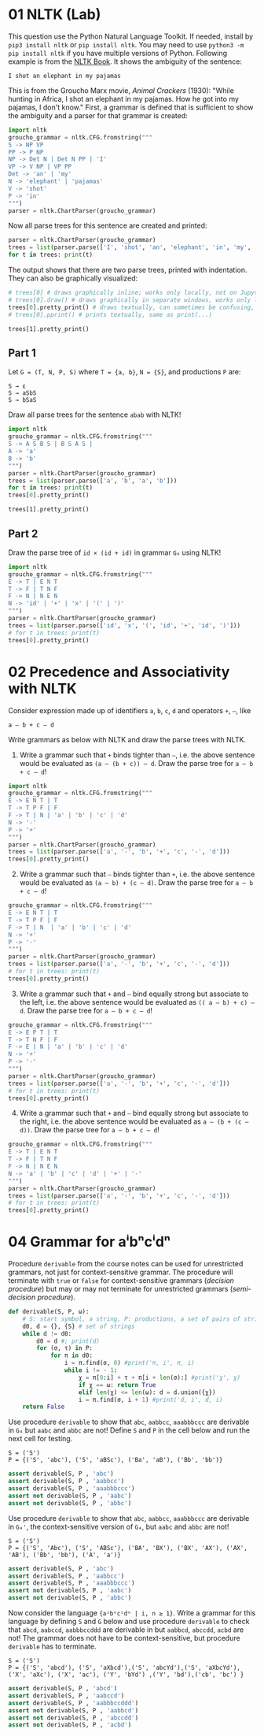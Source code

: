 # 01 NLTK (Lab) 

This question use the Python Natural Language Toolkit. If needed, install by `pip3 install nltk` or `pip install nltk`. You may need to use `python3 -m pip install nltk` if you have multiple versions of Python. Following example is from the [NLTK Book](https://www.nltk.org/book/ch08.html). It shows the ambiguity of the sentence:

```
I shot an elephant in my pajamas
```

This is from the Groucho Marx movie, _Animal Crackers_ (1930): "While hunting in Africa, I shot an elephant in my pajamas. How he got into my pajamas, I don't know." First, a grammar is defined that is sufficient to show the ambiguity and a parser for that grammar is created:

```python
import nltk
groucho_grammar = nltk.CFG.fromstring("""
S -> NP VP
PP -> P NP
NP -> Det N | Det N PP | 'I'
VP -> V NP | VP PP
Det -> 'an' | 'my'
N -> 'elephant' | 'pajamas'
V -> 'shot'
P -> 'in'
""")
parser = nltk.ChartParser(groucho_grammar)
```

Now all parse trees for this sentence are created and printed:

```python
parser = nltk.ChartParser(groucho_grammar)
trees = list(parser.parse(['I', 'shot', 'an', 'elephant', 'in', 'my', 'pajamas']))
for t in trees: print(t)
```

The output shows that there are two parse trees, printed with indentation. They can also be graphically visualized:

``` python
# trees[0] # draws graphically inline; works only locally, not on JupyterHub
# trees[0].draw() # draws graphically in separate windows, works only locally, not on JupyterHub
trees[0].pretty_print() # draws textually, can sometimes be confusing, needs monospaced font
# trees[0].pprint() # prints textually, same as print(...)
```
`trees[1].pretty_print()`

## Part 1  

Let `G = (T, N, P, S)` where `T = {a, b}`, `N = {S}`, and productions `P` are:

```
S → ε
S → aSbS
S → bSaS
```

Draw all parse trees for the sentence `abab` with NLTK!

```python
import nltk
groucho_grammar = nltk.CFG.fromstring("""
S -> A S B S | B S A S |
A -> 'a'
B -> 'b'
""")
parser = nltk.ChartParser(groucho_grammar)
trees = list(parser.parse(['a', 'b', 'a', 'b']))
for t in trees: print(t)
trees[0].pretty_print()
```
`trees[1].pretty_print()`

## Part 2

Draw the parse tree of `id × (id + id)` in grammar `G₈` using NLTK!

```python
import nltk
groucho_grammar = nltk.CFG.fromstring("""
E -> T | E N T
T -> F | T N F
F -> N | N E N
N -> 'id' | '+' | 'x' | '(' | ')'
""")
parser = nltk.ChartParser(groucho_grammar)
trees = list(parser.parse(['id', 'x', '(', 'id', '+', 'id', ')']))
# for t in trees: print(t)
trees[0].pretty_print()
```

#  02 Precedence and Associativity with NLTK

Consider expression made up of identifiers `a`, `b`, `c`, `d` and operators `+`, `–`, like

```
a – b + c – d
```

Write grammars as below with NLTK and draw the parse trees with NLTK.

1.  Write a grammar such that `+` binds tighter than `–`, i.e. the above sentence would be evaluated as `(a – (b + c)) – d`. Draw the parse tree for `a – b + c – d`!

```python
import nltk
groucho_grammar = nltk.CFG.fromstring("""
E -> E N T | T
T -> T P F | F
F -> T | N | 'a' | 'b' | 'c' | 'd'
N -> '-'
P -> '+'
""")
parser = nltk.ChartParser(groucho_grammar)
trees = list(parser.parse(['a', '-', 'b', '+', 'c', '-', 'd']))
trees[0].pretty_print()
```

2. Write a grammar such that `–` binds tighter than `+`, i.e. the above sentence would be evaluated as `(a – b) + (c – d)`. Draw the parse tree for `a – b + c – d`!

```python
groucho_grammar = nltk.CFG.fromstring("""
E -> E N T | T
T -> T P F | F
F -> T | N  | 'a' | 'b' | 'c' | 'd'
N -> '+'
P -> '-'
""")
parser = nltk.ChartParser(groucho_grammar)
trees = list(parser.parse(['a', '-', 'b', '+', 'c', '-', 'd']))
# for t in trees: print(t)
trees[0].pretty_print()
```

3. Write a grammar such that `+` and `–` bind equally strong but associate to the left, i.e. the above sentence would be evaluated as `(( a – b) + c) – d`. Draw the parse tree for `a – b + c – d`!

```python
groucho_grammar = nltk.CFG.fromstring("""
E -> E P T | T
T -> T N F | F
F -> E | N | 'a' | 'b' | 'c' | 'd'
N -> '+'
P -> '-'
""")
parser = nltk.ChartParser(groucho_grammar)
trees = list(parser.parse(['a', '-', 'b', '+', 'c', '-', 'd']))
# for t in trees: print(t)
trees[0].pretty_print()
```

4. Write a grammar such that `+` and `–` bind equally strong but associate to the right, i.e. the above sentence would be evaluated as `a – (b + (c – d))`. Draw the parse tree for `a – b + c – d`!

```python
groucho_grammar = nltk.CFG.fromstring("""
E -> T | E N T 
T -> F | T N F
F -> N | N E N
N -> 'a' | 'b' | 'c' | 'd' | '+' | '-'
""")
parser = nltk.ChartParser(groucho_grammar)
trees = list(parser.parse(['a', '-', 'b', '+', 'c', '-', 'd']))
# for t in trees: print(t)
trees[0].pretty_print()
```

# 04 Grammar for aⁱbⁿcⁱdⁿ
Procedure `derivable` from the course notes can be used for unrestricted grammars, not just for context-sensitive grammar. The procedure will terminate with `true` or `false` for context-sensitive grammars (_decision procedure_) but may or may not terminate for unrestricted grammars (_semi-decision procedure_).

```python
def derivable(S, P, ω):
    # S: start symbol, a string, P: productions, a set of pairs of strings, ω: string
    d0, d = {}, {S} # set of strings
    while d != d0:
        d0 = d #; print(d)
        for (σ, τ) in P:
            for π in d0:
                i = π.find(σ, 0) #print('π, i', π, i)
                while i != - 1:
                    χ = π[0:i] + τ + π[i + len(σ):] #print('χ', χ)
                    if χ == ω: return True
                    elif len(χ) <= len(ω): d = d.union({χ})
                    i = π.find(σ, i + 1) #print('d, i', d, i)
    return False          
```


Use procedure `derivable` to show that `abc`, `aabbcc`, `aaabbbccc` are derivable in `G₄` but `aabc` and `abbc` are not! Define `S` and `P` in the cell below and run the next cell for testing.

```
S = ('S')
P = {('S', 'abc'), ('S', 'aBSc'), ('Ba', 'aB'), ('Bb', 'bb')}
```

``` python
assert derivable(S, P , 'abc')
assert derivable(S, P , 'aabbcc')
assert derivable(S, P , 'aaabbbccc')
assert not derivable(S, P , 'aabc')
assert not derivable(S, P , 'abbc')
```

Use procedure `derivable` to show that `abc`, `aabbcc`, `aaabbbccc` are derivable in `G₄'`, the context-sensitive version of `G₄`, but `aabc` and `abbc` are not!

```
S = ('S')
P = {('S', 'Abc'), ('S', 'ABSc'), ('BA', 'BX'), ('BX', 'AX'), ('AX', 'AB'), ('Bb', 'bb'), ('A', 'a')}
```

```python
assert derivable(S, P , 'abc')
assert derivable(S, P , 'aabbcc')
assert derivable(S, P , 'aaabbbccc')
assert not derivable(S, P , 'aabc')
assert not derivable(S, P , 'abbc')
```


Now consider the language `{aⁱbⁿcⁱdⁿ | i, n ≥ 1}`. Write a grammar for this language by defining `S` and `G` below and use procedure `derivable` to check that `abcd`, `aabccd`, `aabbbccddd` are derivable in but `aabbcd`, `abccdd`, `acbd` are not! The grammar does not have to be context-sensitive, but procedure `derivable` has to terminate.

```
S = ('S')
P = {('S', 'abcd'), ('S', 'aXbcd'),('S', 'abcYd'),('S', 'aXbcYd'), ('X', 'aXc'), ('X', 'ac'), ('Y', 'bYd') ,('Y', 'bd'),('cb', 'bc') }
```

```python
assert derivable(S, P , 'abcd')
assert derivable(S, P , 'aabccd')
assert derivable(S, P , 'aabbbccddd')
assert not derivable(S, P , 'aabbcd')
assert not derivable(S, P , 'abccdd')
assert not derivable(S, P , 'acbd')
```
